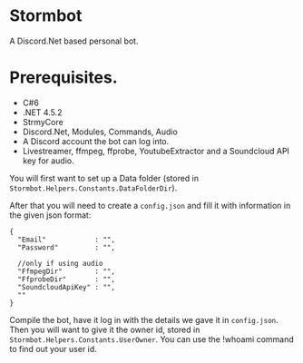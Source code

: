 # Stormbot
A Discord.Net based personal bot.

# Prerequisites.
* C#6
* .NET 4.5.2
* StrmyCore
* Discord.Net, Modules, Commands, Audio
* A Discord account the bot can log into.
* Livestreamer, ffmpeg, ffprobe, YoutubeExtractor and a Soundcloud API key for audio.

You will first want to set up a Data folder (stored in ````Stormbot.Helpers.Constants.DataFolderDir````). 

After that you will need to create a ````config.json```` and fill it with information in the given json format:
````
{
  "Email"            : "",
  "Password"         : "",

  //only if using audio
  "FfmpegDir"        : "",
  "FfprobeDir"       : "", 
  "SoundcloudApiKey" : "",
  ""
}

````
Compile the bot, have it log in with the details we gave it in ````config.json````.
Then you will want to give it the owner id, stored in ````Stormbot.Helpers.Constants.UserOwner````. You can use the !whoami command to find out your user id.

